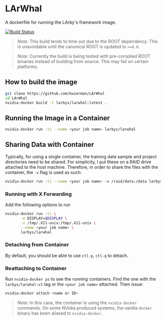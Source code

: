 <!--<img src="https://github.com/kwierman/LArWhal/blob/master/larwhal.png?raw=true" data-canonical-src="https://github.com/kwierman/LArWhal/blob/master/larwhal.png?raw=true" width="100" />-->
# LArWhal 

A dockerfile for running the LArby's framework image.

[![Build Status](https://travis-ci.org/kwierman/LArWhal.svg?branch=master)](https://travis-ci.org/kwierman/LArWhal) 

> _Note:_ This build tends to time out due to the ROOT dependency. This is unavoidable until the canonical ROOT is updated to  `>=6.6`.

> _Note:_ Currently the build is being tested with pre-compiled ROOT binaries instead of building from source. This may fail on certain platforms.

## How to build the image

~~~ bash
git clone https://github.com/kwierman/LArWhal
cd LArWhal
nvidia-docker build -t larbys/larwhal:latest .
~~~

## Running the Image in a Container

~~~ bash
nvidia-docker run -ti --name <your job name> larbys/larwhal
~~~

## Sharing Data with Container

Typically, for using a single container, the training data sample and project directories need to be shared. For simplicity, I put these on a RAID drive attached to the host machine. Therefore, in order to share the files with the container, the `-v` flag is used as such:

~~~ bash
nvidia-docker run -ti --name <your job name> -v /raid/data:/data larbys/larwhal
~~~

### Running with X Forwarding

Add the following options to run 

~~~ bash
nvidia-docker run -ti \
       -e DISPLAY=$DISPLAY \
       -v /tmp/.X11-unix:/tmp/.X11-unix \
       --name <your job name> \
       larbys/larwhal
~~~

### Detaching from Container

By default, you should be able to use `ctl-p`, `ctl-q` to detach.

### Reattaching to Container

Run `nvidia-docker ps` to see the running containers. Find the one with the `larbys/larwhal:v1` tag or the `<your job name>` attached. Then issue:

~~~ bash
nvidia-docker attach <name or ID>
~~~

> *Note:* In this case, the container is using the `nvidia-docker` commands. On some NVidia produced systems, the vanilla `docker` binary has been aliased to `nvidia-docker`.
